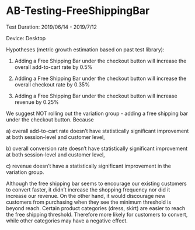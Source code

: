 # AB-Testing-FreeShippingBar

Test Duration: 2019/06/14 - 2019/7/12

Device: Desktop

Hypotheses (metric growth estimation based on past test library):

1) Adding a Free Shipping Bar under the checkout button will increase the overall add-to-cart rate by 0.5%

2) Adding a Free Shipping Bar under the checkout button will increase the overall checkout rate by 0.35%

3) Adding a Free Shipping Bar under the checkout button will increase revenue by 0.25%

We suggest NOT rolling out the variation group - adding a free shipping bar under the checkout button. Because 

a) overall add-to-cart rate doesn’t have statistically significant improvement at both session-level and customer level, 

b) overall conversion rate doesn’t have statistically significant improvement at both session-level and customer level, 

c) revenue doesn’t have a statistically significant improvement in the variation group.

Although the free shipping bar seems to encourage our existing customers to convert faster, it didn’t increase the shopping frequency nor did it increase our revenue. On the other hand, it would discourage new customers from purchasing when they see the minimum threshold is beyond reach. Certain product categories (dress, skirt) are easier to reach the free shipping threshold. Therefore more likely for customers to convert, while other categories may have a negative effect.


